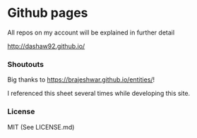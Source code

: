 # Github pages
All repos on my account will be explained in further detail

http://dashaw92.github.io/

### Shoutouts
Big thanks to https://brajeshwar.github.io/entities/! 

I referenced this sheet several times while developing this site.

### License
MIT (See LICENSE.md)
